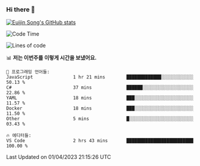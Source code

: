 ### Hi there 👋

[![Euijin Song's GitHub stats](https://github-readme-stats.vercel.app/api?username=lstar2397&count_private=true&show_icons=true&theme=tokyonight&locale=kr)](https://github.com/anuraghazra/github-readme-stats)

<!--START_SECTION:waka-->
![Code Time](http://img.shields.io/badge/Code%20Time-130%20hrs%2029%20mins-blue)

![Lines of code](https://img.shields.io/badge/%EC%A0%80%EB%8A%94%20%EC%97%AC%ED%83%9C%EA%B9%8C%EC%A7%80%20-587.7%20thousand%20%EC%A4%84%EC%9D%98%20%EC%BD%94%EB%93%9C%EB%A5%BC%20%EC%9E%91%EC%84%B1%ED%96%88%EC%96%B4%EC%9A%94.-blue)

📊 **저는 이번주를 이렇게 시간을 보냈어요.** 

```text
💬 프로그래밍 언어들: 
JavaScript               1 hr 21 mins        █████████████░░░░░░░░░░░░   50.13 % 
C#                       37 mins             ██████░░░░░░░░░░░░░░░░░░░   22.86 % 
YAML                     18 mins             ███░░░░░░░░░░░░░░░░░░░░░░   11.57 % 
Docker                   18 mins             ███░░░░░░░░░░░░░░░░░░░░░░   11.50 % 
Other                    5 mins              █░░░░░░░░░░░░░░░░░░░░░░░░   03.43 % 

🔥 에디터들: 
VS Code                  2 hrs 43 mins       █████████████████████████   100.00 % 
```


 Last Updated on 01/04/2023 21:15:26 UTC
<!--END_SECTION:waka-->

<!--
**lstar2397/lstar2397** is a ✨ _special_ ✨ repository because its `README.md` (this file) appears on your GitHub profile.

Here are some ideas to get you started:

- 🔭 I’m currently working on ...
- 🌱 I’m currently learning ...
- 👯 I’m looking to collaborate on ...
- 🤔 I’m looking for help with ...
- 💬 Ask me about ...
- 📫 How to reach me: ...
- 😄 Pronouns: ...
- ⚡ Fun fact: ...
-->
